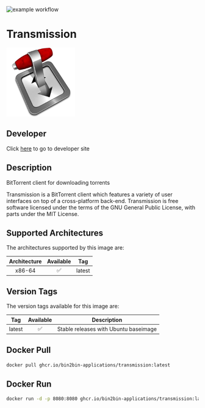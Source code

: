 ![example workflow](https://github.com/bin2bin-applications/transmission/actions/workflows/docker-image.yml/badge.svg)

<h1 id="name">Transmission</h1>

<img src="logo.webp" width="180" height="180"></img>

## Developer

<p>Click <a id="developer" href="https://transmissionbt.com/">here</a> to go to developer site</p>

## Description
<p id="heading">BitTorrent client for downloading torrents</p>

<p id="description">Transmission is a BitTorrent client which features a variety of user interfaces on top of a cross-platform back-end. Transmission is free software licensed under the terms of the GNU General Public License, with parts under the MIT License.</p>

## Supported Architectures

The architectures supported by this image are:

| Architecture | Available | Tag    |
| :----------: | :-------: | ------ |
|    x86-64    |    ✅     | latest |

## Version Tags

The version tags available for this image are:

|  Tag   | Available | Description                           |
| :----: | :-------: | ------------------------------------- |
| latest |    ✅     | Stable releases with Ubuntu baseimage |

## Docker Pull

```bash
docker pull ghcr.io/bin2bin-applications/transmission:latest
```

## Docker Run

```bash
docker run -d -p 8080:8080 ghcr.io/bin2bin-applications/transmission:latest
```
